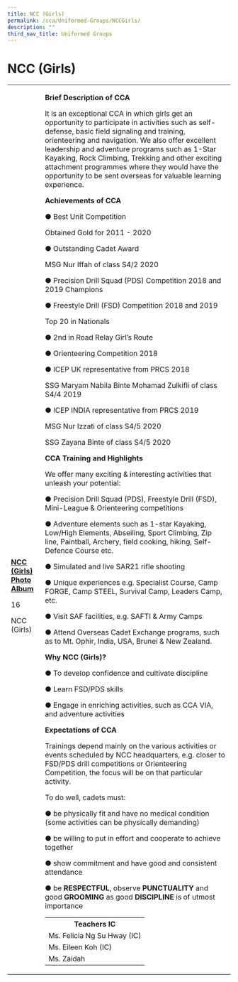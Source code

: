 ```yaml
---
title: NCC (Girls)
permalink: /cca/Uniformed-Groups/NCCGirls/
description: ""
third_nav_title: Uniformed Groups
---
```

<h1>NCC (Girls)</h1>
<table>
<tbody>
<tr>
<td><br /><br /><br /><br /><br /><br /><br /><br /><br /><br /><br /><br /><br /><br /><br />
<p><strong><u>NCC (Girls) Photo Album</u></strong></p>
<p>16</p>
<p>NCC (Girls)</p>
</td>
<td>
<p><strong>Brief Description of CCA</strong></p>
<p>It is an exceptional CCA in which girls get an opportunity to participate in activities such as self-defense, basic field signaling and training, orienteering and navigation. We also offer excellent leadership and adventure programs such as 1-Star Kayaking, Rock Climbing, Trekking and other exciting attachment programmes where they would have the opportunity to be sent overseas for valuable learning experience.</p>
<p><strong>Achievements of CCA</strong></p>
<p>● Best Unit Competition</p>
<p> Obtained Gold for 2011 - 2020</p>
<p>● Outstanding Cadet Award</p>
<p> MSG Nur Iffah of class S4/2 2020</p>
<p>● Precision Drill Squad (PDS) Competition 2018 and 2019 Champions</p>
<p>● Freestyle Drill (FSD) Competition 2018 and 2019</p>
<p> Top 20 in Nationals</p>
<p>● 2nd in Road Relay Girl&rsquo;s Route</p>
<p>● Orienteering Competition 2018</p>
<p>● ICEP UK representative from PRCS 2018</p>
<p> SSG Maryam Nabila Binte Mohamad Zulkifli of class S4/4 2019</p>
<p>● ICEP INDIA representative from PRCS 2019</p>
<p> MSG Nur Izzati of class S4/5 2020</p>
<p> SSG Zayana Binte of class S4/5 2020</p>
<p><strong>CCA Training and Highlights</strong></p>
<p>We offer many exciting &amp; interesting activities that unleash your potential:</p>
<p>● Precision Drill Squad (PDS), Freestyle Drill (FSD), Mini-League &amp; Orienteering competitions</p>
<p>● Adventure elements such as 1-star Kayaking, Low/High Elements, Abseiling, Sport Climbing, Zip line, Paintball, Archery, field cooking, hiking, Self-Defence Course etc.</p>
<p>● Simulated and live SAR21 rifle shooting</p>
<p>● Unique experiences e.g. Specialist Course, Camp FORGE, Camp STEEL, Survival Camp, Leaders Camp, etc.</p>
<p>● Visit SAF facilities, e.g. SAFTI &amp; Army Camps</p>
<p>● Attend Overseas Cadet Exchange programs, such as to Mt. Ophir, India, USA, Brunei &amp; New Zealand.</p>
<p><strong>Why NCC (Girls)?</strong></p>
<p>● To develop confidence and cultivate discipline</p>
<p>● Learn FSD/PDS skills</p>
<p>● Engage in enriching activities, such as CCA VIA, and adventure activities</p>
<p><strong>Expectations of CCA</strong></p>
<p>Trainings depend mainly on the various activities or events scheduled by NCC headquarters, e.g. closer to FSD/PDS drill competitions or Orienteering Competition, the focus will be on that particular activity.</p>
<p>To do well, cadets must:</p>
<p>● be physically fit and have no medical condition (some activities can be physically demanding)</p>
<p>● be willing to put in effort and cooperate to achieve together</p>
<p>● show commitment and have good and consistent attendance</p>
<p>● be&nbsp;<strong>RESPECTFUL</strong>, observe&nbsp;<strong>PUNCTUALITY</strong>&nbsp;and good&nbsp;<strong>GROOMING</strong>&nbsp;as good&nbsp;<strong>DISCIPLINE</strong>&nbsp;is of utmost importance</p>
<table>
<tbody>
<tr>
<th colspan="5">Teachers IC</th>
</tr>
<tr>
<td colspan="5">Ms. Felicia Ng Su Hway (IC)</td>
</tr>
<tr>
<td colspan="5">Ms. Eileen Koh (IC)</td>
</tr>
<tr>
<td colspan="5">Ms. Zaidah</td>
</tr>
</tbody>
</table>
</td>
</tr>
</tbody>
</table>